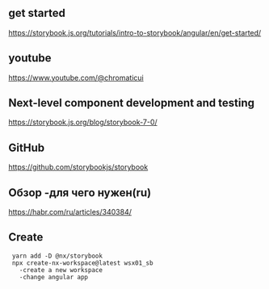 ## get started
https://storybook.js.org/tutorials/intro-to-storybook/angular/en/get-started/

## youtube
https://www.youtube.com/@chromaticui

## Next-level component development and testing
https://storybook.js.org/blog/storybook-7-0/

## GitHub
https://github.com/storybookjs/storybook

## Обзор -для чего нужен(ru)
https://habr.com/ru/articles/340384/

## Create
```
 yarn add -D @nx/storybook
 npx create-nx-workspace@latest wsx01_sb
   -create a new workspace
   -change angular app
```